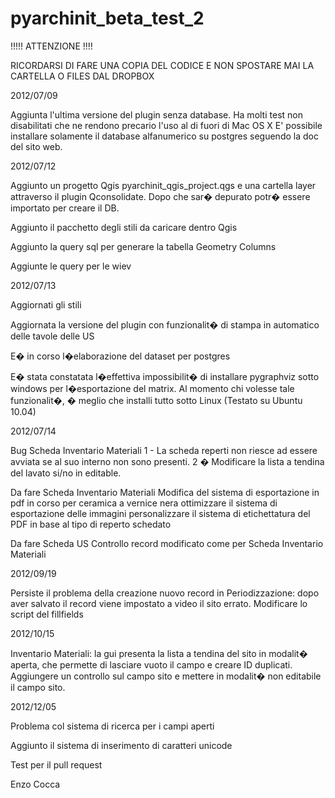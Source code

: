 pyarchinit_beta_test_2
======================

!!!!! ATTENZIONE !!!!

RICORDARSI DI FARE UNA COPIA DEL CODICE E NON SPOSTARE MAI LA CARTELLA O FILES DAL DROPBOX 



2012/07/09

Aggiunta l'ultima versione del plugin senza database.
Ha molti test non disabilitati che ne rendono precario l'uso al di fuori di Mac OS X
E' possibile installare solamente il database alfanumerico su postgres seguendo la doc del sito web.

2012/07/12

Aggiunto un progetto Qgis pyarchinit_qgis_project.qgs e una cartella layer attraverso il plugin Qconsolidate. Dopo che sar� depurato potr� essere importato per creare il DB.

Aggiunto il pacchetto degli stili da caricare dentro Qgis

Aggiunto la query sql per generare la tabella Geometry Columns

Aggiunte le query per le wiev

2012/07/13



Aggiornati gli stili

Aggiornata la versione del plugin con funzionalit� di stampa in automatico delle tavole delle US

E� in corso l�elaborazione del dataset per postgres

E� stata constatata l�effettiva impossibilit� di installare pygraphviz sotto windows per l�esportazione del matrix. Al momento chi volesse tale funzionalit�, � meglio che installi tutto sotto Linux (Testato su Ubuntu 10.04)


2012/07/14
	
Bug Scheda Inventario Materiali
1 - La scheda reperti non riesce ad essere avviata se al suo interno non sono presenti.
2 � Modificare la lista a tendina del lavato si/no in editable.

Da fare Scheda Inventario Materiali
Modifica del sistema di esportazione in pdf in corso per ceramica a vernice nera
ottimizzare il sistema di esportazione delle immagini
personalizzare il sistema di etichettatura del PDF in base al tipo di reperto schedato


Da fare Scheda US
Controllo record modificato come per Scheda Inventario Materiali

2012/09/19

Persiste il problema della creazione nuovo record in Periodizzazione: dopo aver salvato il record viene impostato a video il sito errato.
Modificare lo script del fillfields

2012/10/15

Inventario Materiali: la gui presenta la lista a tendina del sito in modalit� aperta, che permette di lasciare vuoto il campo e creare ID duplicati. Aggiungere un controllo sul campo sito e mettere in modalit� non editabile il campo sito.

2012/12/05

Problema col sistema di ricerca per i campi aperti

Aggiunto il sistema di inserimento di caratteri unicode

Test per il pull request

Enzo Cocca
